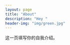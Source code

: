 ```yaml
---
layout: page
title: "About"
description: "Hey " 
header-img: "img/green.jpg"
---
```


这一页填写你的自我介绍。





